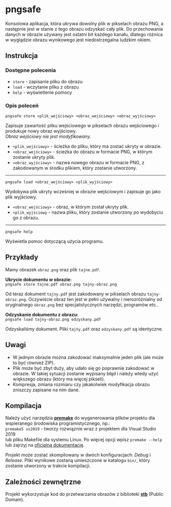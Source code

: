 # pngsafe

Konsolowa aplikacja, która ukrywa dowolny plik w pikselach obrazu PNG, a następnie jest w stanie z tego obrazu odzyskać cały plik. Do przechowania danych w obrazie używany jest ostatni bit każdego kanału, dlatego różnica w wyglądzie obrazu wynikowego jest niedostrzegalna ludzkim okiem.

## Instrukcja

### Dostępne polecenia

* `store` - zapisanie pliku do obrazu
* `load` - wczytanie pliku z obrazu
* `help` - wyświetlenie pomocy

### Opis poleceń

`pngsafe store <plik_wejściowy> <obraz_wejściowy> <obraz_wyjściowy>`

Zapisuje zawartość pliku wejściowego w pikselach obrazu wejściowego i produkuje nowy obraz wyjściowy.\
*Obraz wejściowy nie jest modyfikowany.*

* `<plik_wejściowy>` - ścieżka do pliku, który ma zostać ukryty w obrazie.
* `<obraz_wejściowy>` - ścieżka do obrazu w formacie PNG, w którym zostanie ukryty plik.
* `<obraz_wyjściowy>` - nazwa nowego obrazu w formacie PNG, z zakodowanym w środku plikiem, który zostanie utworzony.

---

`pngsafe load <obraz_wejściowy> <plik_wyjściowy>`

Wydobywa plik ukryty wcześniej w obrazie wejściowym i zapisuje go jako plik wyjściowy.

* `<obraz_wejściowy>` - obraz, w którym został ukryty plik.
* `<plik_wyjściowy` - nazwa pliku, który zostanie utworzony po wydobyciu go z obrazu.

---

`pngsafe help`

Wyświetla pomoc dotyczącą użycia programu.

## Przykłady

Mamy obrazek `obraz.png` oraz plik `tajne.pdf`.

**Ukrycie dokumentu w obrazie:**\
`pngsafe store tajne.pdf obraz.png tajny-obraz.png`

Od teraz dokument `tajny.pdf` jest zakodowany w pikselach obrazu `tajny-obraz.png`. Oczywiście obraz ten jest w pełni używalny i nierozróżnialny od oryginalnego `obraz.png` bez specjalistycznych narzędzi, programów etc..

**Odzyskanie dokumentu z obrazu:**\
`pngsafe load tajny-obraz.png odzyskany.pdf`

Odzyskaliśmy dokument. Pliki `tajny.pdf` oraz `odzyskany.pdf` są identyczne.

## Uwagi

* W jednym obrazie można zakodować maksymalnie jeden plik (ale może to być również ZIP).
* Plik może być zbyt duży, aby udało się go poprawnie zakodować w obrazie. W takiej sytuacji zostanie wypisany błąd i należy wtedy użyć większego obrazu (który ma więcej pikseli).
* Kompresja, zmiana rozmiaru czy jakakolwiek modyfikacja obrazu zniszczy zapisane na nim dane.

## Kompilacja

Należy użyć narzędzia **[premake](https://premake.github.io/)** do wygenerowania plików projektu dla wspieranego środowiska programistycznego, np.:\
`premake5 vs2019` - tworzy rozwiąznie wraz z projektem dla Visual Studio 2019\
lub pliku Makefile dla systemu Linux. Po więcej opcji wpisz `premake --help` lub zajrzyj na [oficjalną dokumentację](https://github.com/premake/premake-core/wiki/Using-Premake).

Projekt może zostać skompilowany w dwóch konfiguracjach: *Debug* i *Release*. Pliki wynikowe zostaną umieszczone w katalogu `bin/`, który zostanie utworzony w trakcie kompilacji.

## Zależności zewnętrzne

Projekt wykorzystuje kod do przetwarzania obrazów z biblioteki **[stb](https://github.com/nothings/stb)** (Public Domain).

